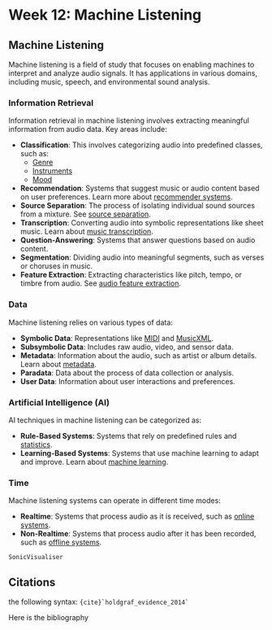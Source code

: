 # Week 12: Machine Listening

## Machine Listening

Machine listening is a field of study that focuses on enabling machines to interpret and analyze audio signals. It has applications in various domains, including music, speech, and environmental sound analysis.

### Information Retrieval

Information retrieval in machine listening involves extracting meaningful information from audio data. Key areas include:

- **Classification**: This involves categorizing audio into predefined classes, such as:
    - [Genre](https://en.wikipedia.org/wiki/Music_genre)
    - [Instruments](https://en.wikipedia.org/wiki/Musical_instrument)
    - [Mood](https://en.wikipedia.org/wiki/Mood_(psychology))
- **Recommendation**: Systems that suggest music or audio content based on user preferences. Learn more about [recommender systems](https://en.wikipedia.org/wiki/Recommender_system).
- **Source Separation**: The process of isolating individual sound sources from a mixture. See [source separation](https://en.wikipedia.org/wiki/Audio_signal_processing#Source_separation).
- **Transcription**: Converting audio into symbolic representations like sheet music. Learn about [music transcription](https://en.wikipedia.org/wiki/Music_transcription).
- **Question-Answering**: Systems that answer questions based on audio content.
- **Segmentation**: Dividing audio into meaningful segments, such as verses or choruses in music.
- **Feature Extraction**: Extracting characteristics like pitch, tempo, or timbre from audio. See [audio feature extraction](https://en.wikipedia.org/wiki/Feature_extraction).

### Data

Machine listening relies on various types of data:

- **Symbolic Data**: Representations like [MIDI](https://en.wikipedia.org/wiki/MIDI) and [MusicXML](https://en.wikipedia.org/wiki/MusicXML).
- **Subsymbolic Data**: Includes raw audio, video, and sensor data.
- **Metadata**: Information about the audio, such as artist or album details. Learn about [metadata](https://en.wikipedia.org/wiki/Metadata).
- **Paradata**: Data about the process of data collection or analysis.
- **User Data**: Information about user interactions and preferences.


### Artificial Intelligence (AI)

AI techniques in machine listening can be categorized as:

- **Rule-Based Systems**: Systems that rely on predefined rules and [statistics](https://en.wikipedia.org/wiki/Statistics).
- **Learning-Based Systems**: Systems that use machine learning to adapt and improve. Learn about [machine learning](https://en.wikipedia.org/wiki/Machine_learning).

### Time

Machine listening systems can operate in different time modes:

- **Realtime**: Systems that process audio as it is received, such as [online systems](https://en.wikipedia.org/wiki/Real-time_computing).
- **Non-Realtime**: Systems that process audio after it has been recorded, such as [offline systems](https://en.wikipedia.org/wiki/Batch_processing).




```{note}
SonicVisualiser
```



## Citations

the following syntax: `` {cite}`holdgraf_evidence_2014` `` 

Here is the bibliography


```{bibliography}
```
